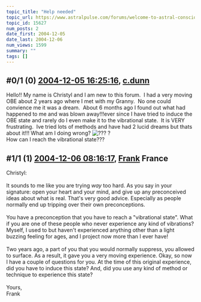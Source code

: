 ```yaml
---
topic_title: "Help needed"
topic_url: https://www.astralpulse.com/forums/welcome-to-astral-consciousness!/help-needed-15627
topic_id: 15627
num_posts: 2
date_first: 2004-12-05
date_last: 2004-12-06
num_views: 1599
summary: ""
tags: []
---
```


## \#0/1 (0) [2004-12-05 16:25:16](https://www.astralpulse.com/forums/index.php?msg=136292), [c.dunn](https://www.astralpulse.com/forums/profile/?u=7512)  ##
<section>
Hello!! My name is Christyl and I am new to this forum.  I had a very moving OBE about 2 years ago where I met with my Granny.  No one could convience me it was a dream.  About 6 months ago I found out what had happened to me and was blown away!!!ever since I have tried to induce the OBE state and rarely do I even make it to the vibrational state.  It is VERY frustrating.  Ive tried lots of methods and have had 2 lucid dreams but thats about it!!! What am I doing wrong?
<img alt="???" class="smiley" src="https://www.astralpulse.com/forums/Smileys/fugue/huh.png" title="Huh"/>
?
<br>
How can I reach the vibrational state???
</section>

## \#1/1 (1) [2004-12-06 08:16:17](https://www.astralpulse.com/forums/index.php?msg=136419), [Frank](https://www.astralpulse.com/forums/profile/?u=359) France ##
<section>
Christyl:
<br>
<br>
It sounds to me like you are trying
<i>
 way
</i>
too hard. As you say in your signature: open your heart and your mind, and give up any preconceived ideas about what is real. That's very good advice. Especially as people normally end up tripping over their own preconceptions.
<br>
<br>
You have a preconception that you have to reach a "vibrational state". What if you are one of these people who never experience any kind of vibrations? Myself, I used to but haven't experienced anything other than a light buzzing feeling for ages, and I project now more than I ever have!
<br>
<br>
Two years ago, a part of you that you would normally suppress, you allowed to surface. As a result, it gave you a very moving experience. Okay, so now I have a couple of questions for you. At the time of this original experience, did you have to induce this state? And, did you use any kind of method or technique to experience this state?
<br>
<br>
Yours,
<br>
Frank
</section>